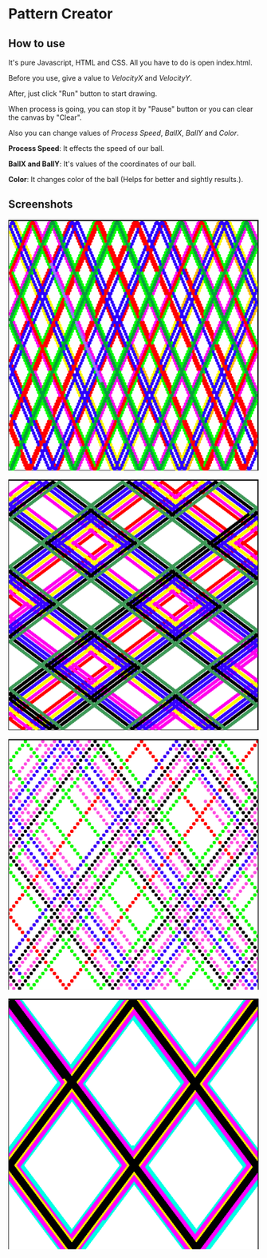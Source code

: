 # Pattern Creator 

How to use
------------------

It's pure Javascript, HTML and CSS. All you have to do is open index.html.

Before you use, give a value to _VelocityX_ and _VelocityY_.

After, just click "Run" button to start drawing.

When process is going, you can stop it by "Pause" button or you can clear the canvas by "Clear".

Also you can change values of _Process Speed_, _BallX_, _BallY_ and _Color_.

**Process Speed**: It effects the speed of our ball.

**BallX and BallY**: It's values of the coordinates of our ball.

**Color**: It changes color of the ball (Helps for better and sightly results.). 

Screenshots
------------------

![Screenshot](Screenshots/ss1.png)

![Screenshot](Screenshots/ss2.png)

![Screenshot](Screenshots/ss3.png)

![Screenshot](Screenshots/ss4.png)
